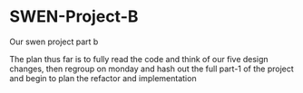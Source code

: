 # SWEN-Project-B
Our swen project part b

The plan thus far is to fully read the code and think of our five design changes, then regroup on monday and hash out
the full part-1 of the project and begin to plan the refactor and implementation
